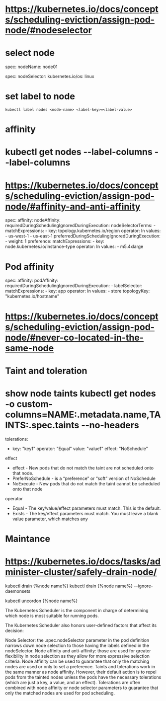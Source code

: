 

# https://kubernetes.io/docs/concepts/scheduling-eviction/assign-pod-node/#nodeselector
# select node
spec:
    nodeName: node01


spec:
    nodeSelector:
        kubernetes.io/os: linux

# set label to node
    kubectl label nodes <node-name> <label-key>=<label-value>


# affinity
# kubectl get nodes --label-columns <label> --label-columns <label>
# https://kubernetes.io/docs/concepts/scheduling-eviction/assign-pod-node/#affinity-and-anti-affinity
spec:
  affinity:
    nodeAffinity:
      requiredDuringSchedulingIgnoredDuringExecution:
        nodeSelectorTerms:
        - matchExpressions:
          - key: topology.kubernetes.io/region
            operator: In
            values:
            - us-west-1
            - us-east-1
      preferredDuringSchedulingIgnoredDuringExecution:
      - weight: 1
        preference:
          matchExpressions:
          - key: node.kubernetes.io/instance-type
            operator: In
            values:
            - m5.4xlarge


# Pod affinity

spec:
  affinity:
    podAffinity:
      requiredDuringSchedulingIgnoredDuringExecution:
      - labelSelector:
          matchExpressions:
          - key: app
            operator: In
            values:
            - store
        topologyKey: "kubernetes.io/hostname"
# https://kubernetes.io/docs/concepts/scheduling-eviction/assign-pod-node/#never-co-located-in-the-same-node


# Taint and toleration
# show node taints kubectl get nodes -o custom-columns=NAME:.metadata.name,TAINTS:.spec.taints --no-headers
  tolerations:
  - key: "key1"
    operator: "Equal"
    value: "value1"
    effect: "NoSchedule"

effect
- effect - New pods that do not match the taint are not scheduled onto that node.
- PreferNoSchedule - is a “preference” or “soft” version of NoSchedule
- NoExecute - New pods that do not match the taint cannot be scheduled onto that node

operator
- Equal - The key/value/effect parameters must match. This is the default.
- Exists - The key/effect parameters must match. You must leave a blank value parameter, which matches any



# Maintance
# 
# https://kubernetes.io/docs/tasks/administer-cluster/safely-drain-node/

kubectl drain {%node name%}
kubectl drain {%node name%} --ignore-daemonsets

kubectl uncordon {%node name%}



The Kubernetes Scheduler is the component in charge of determining which node is most suitable for running pods.

The Kubernetes Scheduler also honors user-defined factors that affect its decision:

Node Selector: the .spec.nodeSelector parameter in the pod definition narrows down node selection to those having the labels defined in the nodeSelector.
Node affinity and anti-affinity: those are used for greater flexibility in node selection as they allow for more expressive selection criteria. Node affinity can be used to guarantee that only the matching nodes are used or only to set a preference.
Taints and tolerations work in the same manner as node affinity. However, their default action is to repel pods from the tainted nodes unless the pods have the necessary tolerations (which are just a key, a value, and an effect). Tolerations are often combined with node affinity or node selector parameters to guarantee that only the matched nodes are used for pod scheduling.